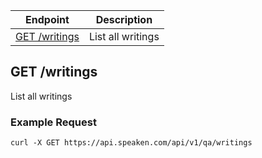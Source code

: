 
|Endpoint|Description|
|--------|-----------|
|[GET /writings](#get-writings)| List all writings|

## GET /writings

List all writings


### Example Request

```curl -X GET https://api.speaken.com/api/v1/qa/writings```

